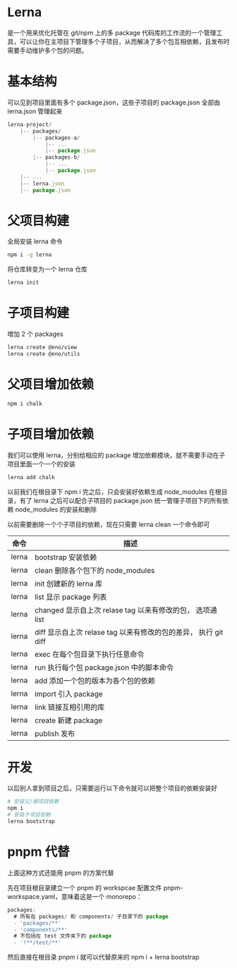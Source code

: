 # Lerna

是一个用来优化托管在 git/npm 上的多 package 代码库的工作流的一个管理工具，可以让你在主项目下管理多个子项目，从而解决了多个包互相依赖，且发布时需要手动维护多个包的问题。

# 基本结构

可以见到项目里面有多个 package.json，这些子项目的 package.json 全部由 lerna.json 管理起来

```js
lerna-project/
    |-- packages/
        |-- packages-a/
            |-- ...
            |-- package.json
        |-- packages-b/
            |-- ...
            |-- package.json
    |-- ...
    |-- lerna.json
    |-- package.json
```

# 父项目构建

全局安装 lerna 命令

```bash
npm i -g lerna
```

将仓库转变为一个 lerna 仓库

```bash
lerna init
```

# 子项目构建

增加 2 个 packages

```bash
lerna create @eno/view
lerna create @eno/utils
```

# 父项目增加依赖

```bash
npm i chalk
```

# 子项目增加依赖

我们可以使用 lerna，分别给相应的 package 增加依赖模块，就不需要手动在子项目里面一个一个的安装

```bash
lerna add chalk
```

以前我们在根目录下 npm i 完之后，只会安装好依赖生成 node_modules 在根目录，有了 lerna 之后可以配合子项目的 package.json 统一管理子项目下的所有依赖 node_modules 的安装和删除

以前需要删除一个个子项目的依赖，现在只需要 lerna clean 一个命令即可

| 命令  | 描述                                                            |
| ----- | --------------------------------------------------------------- |
| lerna | bootstrap 安装依赖                                              |
| lerna | clean 删除各个包下的 node_modules                               |
| lerna | init 创建新的 lerna 库                                          |
| lerna | list 显示 package 列表                                          |
| lerna | changed 显示自上次 relase tag 以来有修改的包， 选项通 list      |
| lerna | diff 显示自上次 relase tag 以来有修改的包的差异， 执行 git diff |
| lerna | exec 在每个包目录下执行任意命令                                 |
| lerna | run 执行每个包 package.json 中的脚本命令                        |
| lerna | add 添加一个包的版本为各个包的依赖                              |
| lerna | import 引入 package                                             |
| lerna | link 链接互相引用的库                                           |
| lerna | create 新建 package                                             |
| lerna | publish 发布                                                    |

# 开发

以后别人拿到项目之后，只需要运行以下命令就可以把整个项目的依赖安装好

```bash
# 安装父/根项目依赖
npm i
# 安装子项目依赖
lerna bootstrap
```

# pnpm 代替

上面这种方式还能用 pnpm 的方案代替

先在项目根目录建立一个 pnpm 的 workspcae 配置文件 pnpm-workspace.yaml，意味着这是一个 monorepo：

```js
packages:
  # 所有在 packages/ 和 components/ 子目录下的 package
  - 'packages/**'
  - 'components/**'
  # 不包括在 test 文件夹下的 package
  - '!**/test/**'
```

然后直接在根目录 pnpm i 就可以代替原来的 npm i + lerna bootstrap
